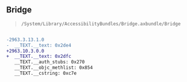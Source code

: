 ## Bridge

> `/System/Library/AccessibilityBundles/Bridge.axbundle/Bridge`

```diff

-2963.3.13.1.0
-  __TEXT.__text: 0x2de4
+2963.10.3.0.0
+  __TEXT.__text: 0x2dfc
   __TEXT.__auth_stubs: 0x270
   __TEXT.__objc_methlist: 0x854
   __TEXT.__cstring: 0xc7e

```
